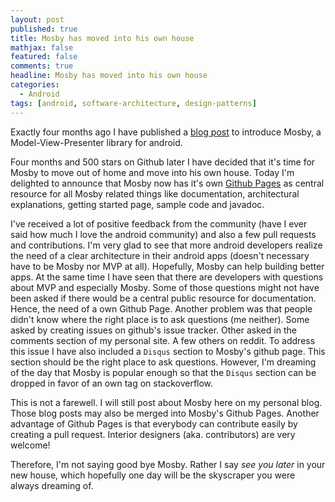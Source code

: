 ```yaml
---
layout: post
published: true
title: Mosby has moved into his own house
mathjax: false
featured: false
comments: true
headline: Mosby has moved into his own house
categories:
  - Android
tags: [android, software-architecture, design-patterns]
---
```


Exactly four months ago I have published a [blog post](http://hannesdorfmann.com/android/mosby/) to introduce Mosby, a Model-View-Presenter library for android.

Four months and 500 stars on Github later I have decided that it's time for Mosby to move out of home and move into his own house. Today I'm delighted to announce that Mosby now has it's own [Github Pages](http://hannesdorfmann.com/mosby/) as central resource for all Mosby related things like documentation, architectural explanations, getting started page, sample code and javadoc.

I've received a lot of positive feedback from the community (have I ever said how much I love the android community) and also a few pull requests and contributions. I'm very glad to see that more android developers realize the need of a clear architecture in their android apps (doesn't necessary have to be Mosby nor MVP at all). Hopefully, Mosby can help building better apps. At the same time I have seen that there are developers with questions about MVP and especially Mosby. Some of those questions might not have been asked if there would be a central public resource for documentation. Hence, the need of a own Github Page. Another problem was that people didn't know where the right place is to ask questions (me neither). Some asked by creating issues on github's issue tracker. Other asked in the comments section of my personal site. A few others on reddit. To address this issue I have also included a `Disqus` section to Mosby's github page. This section should be the right place to ask questions. However, I'm dreaming of the day that Mosby is popular enough so that the `Disqus` section can be dropped in favor of an own tag on stackoverflow.

This is not a farewell. I will still post about Mosby here on my personal blog. Those blog posts may also be merged into Mosby's Github Pages. Another advantage of Github Pages is that everybody can contribute easily by creating a pull request. Interior designers (aka. contributors) are very welcome!

Therefore, I'm not saying good bye Mosby. Rather I say _see you later_ in your new house, which hopefully one day will be the skyscraper you were always dreaming of.
